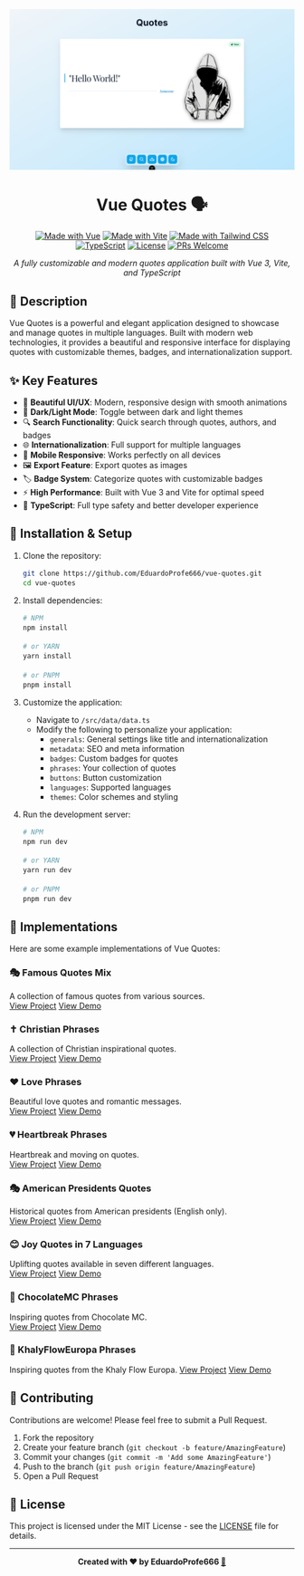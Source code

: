 <div align="center">

![Vue Quotes](/public/banner.png)

# Vue Quotes 🗣️

[![Made with Vue][vue-badge]][vue-url]
[![Made with Vite][vite-badge]][vite-url]
[![Made with Tailwind CSS][tailwind-badge]][tailwind-url]
[![TypeScript][ts-badge]][ts-url]
[![License][license-badge]][license-url]
[![PRs Welcome][prs-badge]][prs-url]

_A fully customizable and modern quotes application built with Vue 3, Vite, and TypeScript_

</div>

## 📝 Description

Vue Quotes is a powerful and elegant application designed to showcase and manage quotes in multiple languages. Built with modern web technologies, it provides a beautiful and responsive interface for displaying quotes with customizable themes, badges, and internationalization support.

## ✨ Key Features

- 🎨 **Beautiful UI/UX**: Modern, responsive design with smooth animations
- 🌙 **Dark/Light Mode**: Toggle between dark and light themes
- 🔍 **Search Functionality**: Quick search through quotes, authors, and badges
- 🌐 **Internationalization**: Full support for multiple languages
- 📱 **Mobile Responsive**: Works perfectly on all devices
- 🖼️ **Export Feature**: Export quotes as images
- 🏷️ **Badge System**: Categorize quotes with customizable badges
- ⚡ **High Performance**: Built with Vue 3 and Vite for optimal speed
- 🎯 **TypeScript**: Full type safety and better developer experience

## 🚀 Installation & Setup

1. Clone the repository:
   ```bash
   git clone https://github.com/EduardoProfe666/vue-quotes.git
   cd vue-quotes
   ```

2. Install dependencies:
   ```bash
   # NPM
   npm install
   
   # or YARN
   yarn install
   
   # or PNPM
   pnpm install
   ```

3. Customize the application:
    - Navigate to `/src/data/data.ts`
    - Modify the following to personalize your application:
        - `generals`: General settings like title and internationalization
        - `metadata`: SEO and meta information
        - `badges`: Custom badges for quotes
        - `phrases`: Your collection of quotes
        - `buttons`: Button customization
        - `languages`: Supported languages
        - `themes`: Color schemes and styling

4. Run the development server:
   ```bash
   # NPM
   npm run dev
   
   # or YARN
   yarn run dev
   
   # or PNPM
   pnpm run dev
   ```

## 🌟 Implementations

Here are some example implementations of Vue Quotes:

### 🎭 Famous Quotes Mix
A collection of famous quotes from various sources.  
[View Project](https://github.com/EduardoProfe666/famous-quotes-mix)
[View Demo](https://famous-quotes-mix.onrender.com)

### ✝️ Christian Phrases
A collection of Christian inspirational quotes.  
[View Project](https://github.com/EduardoProfe666/christian-quotes)
[View Demo](https://famous-quotes-mix.onrender.com)

### ❤️ Love Phrases
Beautiful love quotes and romantic messages.  
[View Project](https://github.com/EduardoProfe666/love-quotes)
[View Demo](https://famous-quotes-mix.onrender.com)

### 💔 Heartbreak Phrases
Heartbreak and moving on quotes.  
[View Project](https://github.com/EduardoProfe666/heartbreak-quotes)
[View Demo](https://famous-quotes-mix.onrender.com)

### 🎭 American Presidents Quotes
Historical quotes from American presidents (English only).  
[View Project](https://github.com/EduardoProfe666/presidents-quotes)
[View Demo](https://famous-quotes-mix.onrender.com)

### 😊 Joy Quotes in 7 Languages
Uplifting quotes available in seven different languages.  
[View Project](https://github.com/EduardoProfe666/joy-quotes)
[View Demo](https://famous-quotes-mix.onrender.com)

### 🍫 ChocolateMC Phrases
Inspiring quotes from Chocolate MC.  
[View Project](https://github.com/EduardoProfe666/chocolate-mc-quotes)
[View Demo](https://famous-quotes-mix.onrender.com)

### 🤨 KhalyFlowEuropa Phrases
Inspiring quotes from the Khaly Flow Europa.
[View Project](https://github.com/EduardoProfe666/ambiental-quotes)
[View Demo](https://famous-quotes-mix.onrender.com)

## 🤝 Contributing

Contributions are welcome! Please feel free to submit a Pull Request.

1. Fork the repository
2. Create your feature branch (`git checkout -b feature/AmazingFeature`)
3. Commit your changes (`git commit -m 'Add some AmazingFeature'`)
4. Push to the branch (`git push origin feature/AmazingFeature`)
5. Open a Pull Request

## 📄 License

This project is licensed under the MIT License - see the [LICENSE](LICENSE) file for details.

---

<div align="center">
<strong>Created with ❤️ by EduardoProfe666 <a href="https://eduardoprofe666.github.io">🎩</a></strong>
</div>

<!-- MARKDOWN LINKS & BADGES -->
[vue-badge]: https://img.shields.io/badge/Vue-4FC08D?style=for-the-badge&logo=vuedotjs&logoColor=white
[vue-url]: https://vuejs.org/
[vite-badge]: https://img.shields.io/badge/Vite-24ea1b?style=for-the-badge&logo=vite&logoColor=white
[vite-url]: https://vitejs.dev/
[tailwind-badge]: https://img.shields.io/badge/Tailwind_CSS-06B6D4?style=for-the-badge&logo=tailwindcss&logoColor=white
[tailwind-url]: https://tailwindcss.com/
[ts-badge]: https://img.shields.io/badge/TypeScript-007ACC?style=for-the-badge&logo=typescript&logoColor=white
[ts-url]: https://www.typescriptlang.org/
[license-badge]: https://img.shields.io/badge/License-MIT-yellow.svg?style=for-the-badge
[license-url]: https://opensource.org/licenses/MIT
[prs-badge]: https://img.shields.io/badge/PRs-welcome-brightgreen.svg?style=for-the-badge
[prs-url]: http://makeapullrequest.com